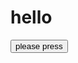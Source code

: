 <!DOCUTYPE html>
<html>
  <body>
    <h1>hello</h1>
    <button href=www.google.com>please press</button>
  </body>
</html>
